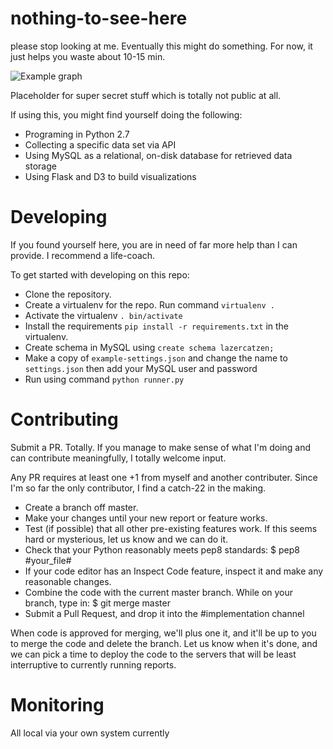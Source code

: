 # nothing-to-see-here
please stop looking at me.  Eventually this might do something.  For now, it just helps you waste about 10-15 min.

![Example graph](http://static.boredpanda.com/blog/wp-content/uuuploads/funny-graphs-2/funny-graphs-lady-gaga.jpg)

Placeholder for super secret stuff which is totally not public at all.

If using this, you might find yourself doing the following:

- Programing in Python 2.7
- Collecting a specific data set via API
- Using MySQL as a relational, on-disk database for retrieved data storage
- Using Flask and D3 to build visualizations

# Developing

If you found yourself here, you are in need of far more help than I can provide.  I recommend a life-coach.

To get started with developing on this repo:

- Clone the repository.
- Create a virtualenv for the repo. Run command `virtualenv .`
- Activate the virtualenv `. bin/activate`
- Install the requirements `pip install -r requirements.txt` in the virtualenv.
- Create schema in MySQL using `create schema lazercatzen;`
- Make a copy of `example-settings.json` and change the name to `settings.json` then add your MySQL user and password
- Run using command `python runner.py`

# Contributing

Submit a PR. Totally.   If you manage to make sense of what I'm doing and can contribute meaningfully, I totally welcome input.

Any PR requires at least one +1 from myself and another contributer.  Since I'm so far the only contributor, I find a catch-22 in the making.

- Create a branch off master.
- Make your changes until your new report or feature works.
- Test (if possible) that all other pre-existing features work. If this seems hard or mysterious, let us know and we can do it.
- Check that your Python reasonably meets pep8 standards: $ pep8 #your_file#
- If your code editor has an Inspect Code feature, inspect it and make any reasonable changes.
- Combine the code with the current master branch. While on your branch, type in: $ git merge master
- Submit a Pull Request, and drop it into the #implementation channel

When code is approved for merging, we'll plus one it, and it'll be up to you to merge the code and delete the branch. Let us know when it's done, and we can pick a time to deploy the code to the servers that will be least interruptive to currently running reports.

# Monitoring

All local via your own system currently
